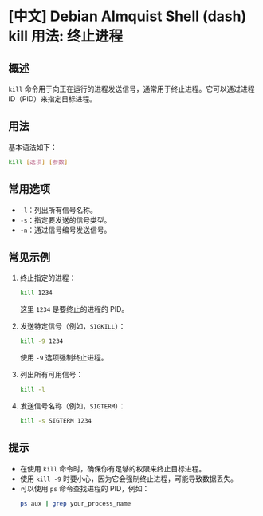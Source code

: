 # [中文] Debian Almquist Shell (dash) kill 用法: 终止进程

## 概述
`kill` 命令用于向正在运行的进程发送信号，通常用于终止进程。它可以通过进程ID（PID）来指定目标进程。

## 用法
基本语法如下：
```bash
kill [选项] [参数]
```

## 常用选项
- `-l`：列出所有信号名称。
- `-s`：指定要发送的信号类型。
- `-n`：通过信号编号发送信号。

## 常见示例
1. 终止指定的进程：
   ```bash
   kill 1234
   ```
   这里 `1234` 是要终止的进程的 PID。

2. 发送特定信号（例如，`SIGKILL`）：
   ```bash
   kill -9 1234
   ```
   使用 `-9` 选项强制终止进程。

3. 列出所有可用信号：
   ```bash
   kill -l
   ```

4. 发送信号名称（例如，`SIGTERM`）：
   ```bash
   kill -s SIGTERM 1234
   ```

## 提示
- 在使用 `kill` 命令时，确保你有足够的权限来终止目标进程。
- 使用 `kill -9` 时要小心，因为它会强制终止进程，可能导致数据丢失。
- 可以使用 `ps` 命令查找进程的 PID，例如：
  ```bash
  ps aux | grep your_process_name
  ```